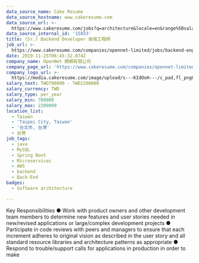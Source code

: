 ```yaml
---
data_source_name: Cake Resume
data_source_hostname: www.cakeresume.com
data_source_url: >-
  https://www.cakeresume.com/jobs?q=architecture&locale=en&range%5Bsalary_range%5D%5Bmin%5D=1000000&page=4
data_source_internal_id: '15853'
title: (Sr.) Backend Developer 後端工程師
job_url: >-
  https://www.cakeresume.com/companies/opennet-limited/jobs/backend-engineer-backend-engineer-c8ad8f
date: 2019-11-25T06:45:32.874Z
company_name: OpenNet 開網有限公司
company_page_url: 'https://www.cakeresume.com/companies/opennet-limited'
company_logo_url: >-
  https://media.cakeresume.com/image/upload/s---KIdOoH---/c_pad,fl_png8,h_200,w_200/v1574663536/bzaybcelyff1kqaqhhmr.png
salary_text: TWD700000 - TWD2200000
salary_currency: TWD
salary_type: per_year
salary_min: 700000
salary_max: 2200000
location_list:
  - Taiwan
  - 'Taipei City, Taiwan'
  - '台北市, 台灣'
  - 台灣
job_tags:
  - java
  - MySQL
  - Spring Boot
  - Microservices
  - AWS
  - backend
  - Back-End
badges:
  - Software architecture

---
```


Key Responsibilities ● Work with product owners and other development team members to determine new features and user stories needed in new/revised applications or large/complex development projects ● Participate in code reviews with peers and managers to ensure that each increment adheres to original vision as described in the user story and all standard resource libraries and architecture patterns as appropriate ● Respond to trouble/support calls for applications in production in order to make